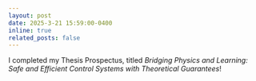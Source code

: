 ```yaml
---
layout: post
date: 2025-3-21 15:59:00-0400
inline: true
related_posts: false
---
```


I completed my Thesis Prospectus, titled *Bridging Physics and Learning: Safe and Efficient Control Systems with Theoretical Guarantees*!
